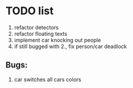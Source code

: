# TODO list
1. refactor detectors
2. refactor floating texts
3. implement car knocking out people
4. if still bugged with 2., fix person/car deadlock

## Bugs:
1. car switches all cars colors